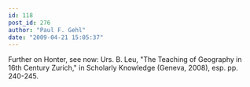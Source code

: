 ```yaml
---
id: 118
post_id: 276
author: "Paul F. Gehl"
date: "2009-04-21 15:05:37"
---
```

Further on Honter, see now: Urs. B. Leu, "The Teaching of Geography in 16th Century Zurich," in Scholarly Knowledge (Geneva, 2008), esp. pp. 240-245.

